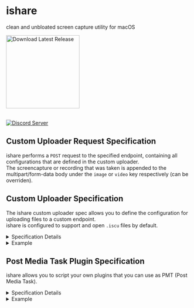 # ishare
clean and unbloated screen capture utility for macOS

<div>
  <a href="https://github.com/castdrian/ishare/releases/latest/download/ishare_macOS.zip" download>
    <img src="https://applications.kitco.com/sites/default/files/mac-button.png" alt="Download Latest Release" width="200">
  </a>
</div>

<br>

<a href="https://discord.gg/sX4KYzu5pX"><img src="https://discord.com/api/guilds/844574704698130492/widget.png?style=banner2" alt="Discord Server"></a>

## Custom Uploader Request Specification
ishare performs a `POST` request to the specified endpoint, containing all configurations that are defined in the custom uploader.\
The screencapture or recording that was taken is appended to the multipart/form-data body under the `image` or `video` key respectively (can be overriden).

## Custom Uploader Specification

The ishare custom uploader spec allows you to define the configuration for uploading files to a custom endpoint.\
ishare is configured to support and open `.iscu` files by default.

<details>
  <summary>
    Specification Details
  </summary>
  
  - **name** (string):\
  The name of the custom uploader. Use this value to identify the uploader instance or provide a user-friendly name.
  
- **requestUrl** (string):\
  The URL where the files should be uploaded. Replace `example.com/upload` with the actual URL of the upload endpoint.
  
- **headers** (optional, object):\
  Additional headers to include in the request. It should be a dictionary of key-value pairs, where each key represents the header name and the value represents the header value.
  
- **formData** (optional, object):\
  Additional form data to be included in the request payload. It should be a dictionary of key-value pairs, where each key represents the form field name and the value represents the form field value.

- **fileFormName** (optional, string):\
  Optional override for the value used as in the file name field for the multipart/form-data request.
  
- **responseProp** (string):\
  The property name in the response JSON that contains the uploaded file URL. Replace `"url"` with the actual json accessors that lead to the property returned in the response.

</details>

<details>
  <summary>
    Example
  </summary>
  
```json
{
  "name": "ishare custom uploader",
  "requestUrl": "example.com/upload",
  "headers": { "Authorization": "Basic 0123456789" },
  "formData": { "key": "value" },
  "fileFormName": "image",
  "responseProp": "url"
}
```

In this example, the custom uploader is configured to upload files to `example.com/upload`. It includes an authorization header, a form field and a file form name override. The uploaded file URL is expected to be available in the specified property of the response JSON.

</details>

## Post Media Task Plugin Specification

ishare allows you to script your own plugins that you can use as PMT (Post Media Task).

<details>
  <summary>
    Specification Details
  </summary>
  TBD
</details>

<details>
  <summary>
    Example
  </summary>
  TBD
</details>
